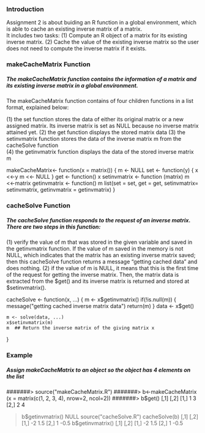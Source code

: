 ### Introduction
Assignment 2 is about buiding an R function in a global environment, which is able to cache an existing inverse matrix of a matrix.  
It includes two tasks: 
(1) Compute an R object of a matrix for its existing inverse matrix. 
(2) Cache the value of the existing inverse matrix so the user does not need to compute the inverse matrix if it exists.  

### makeCacheMatrix Function
##### The makeCacheMatrix function contains the information of a matrix and its existing inverse matrix in a global environment.  
The makeCacheMatrix function contains of four children functions in a list format, explained below: 

 (1) the set function stores the data of either its original matrix or a new assigned matrix. Its inverse matrix is set as NULL because no inverse matrix attained yet.
(2) the get function displays the stored matrix data
(3) the setinvmatrix function stores the data of the inverse matrix m from the cacheSolve function  
(4) the getinvmatrix function displays the data of the stored inverse matrix m

makeCacheMatrix<- function(x = matrix()) {
  m <- NULL
  set <- function(y) {
    x <<-y
    m <<- NULL
  }
  get <- function() x
  setinvmatrix <- function (matrix) m <<-matrix
  getinvmatrix <- function() m
  list(set = set, get = get,
       setinvmatrix= setinvmatrix, 
       getinvmatrix = getinvmatrix)
}

### cacheSolve Function
##### The cacheSolve function responds to the request of an inverse matrix.  There are two steps in this function:
(1) verify the value of m that was stored in the given variable and saved in the getinvmatrix function.  If the value of m saved in the memory is not NULL, which indicates that the matrix has an existing inverse matrix saved; then this cacheSolve function returns a message “getting cached data” and does nothing. 
(2) if the value of m is NULL, it means that this is the first time of the request for getting the inverse matrix. Then, the matrix data is extracted from the $get() and its inverse matrix is returned and stored at $setinvmatrix(). 

cacheSolve <- function(x, ...) {
  m <- x$getinvmatrix()
  if(!is.null(m)) {
    message("getting cached inverse matrix data")
    return(m)
  }
  data <- x$get()
  
    m <- solve(data, ...)
    x$setinvmatrix(m)
    m  ## Return the inverse matrix of the giving matrix x
  }
  
### Example
##### Assign makeCacheMatrix to an object so the object has 4 elements on the list
#######> source("makeCacheMatrix.R")
#######> b<-makeCacheMatrix (x = matrix(c(1, 2, 3, 4), nrow=2, ncol=2))
#######> b$get()
     [,1] [,2]
[1,]    1    3
[2,]    2    4
> b$getinvmatrix()
NULL
> source("cacheSolve.R")
> cacheSolve(b)
     [,1] [,2]
[1,]   -2  1.5
[2,]    1 -0.5
> b$getinvmatrix()
     [,1] [,2]
[1,]   -2  1.5
[2,]    1 -0.5
